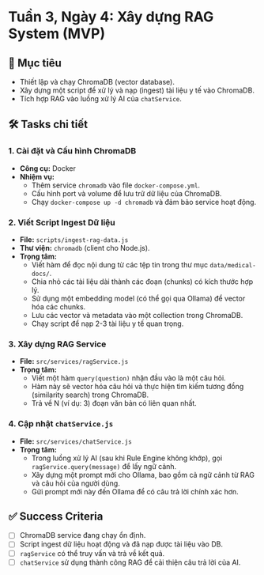 # Tuần 3, Ngày 4: Xây dựng RAG System (MVP)

## 🎯 Mục tiêu

- Thiết lập và chạy ChromaDB (vector database).
- Xây dựng một script để xử lý và nạp (ingest) tài liệu y tế vào ChromaDB.
- Tích hợp RAG vào luồng xử lý AI của `chatService`.

## 🛠️ Tasks chi tiết

### 1. Cài đặt và Cấu hình ChromaDB
- **Công cụ:** Docker
- **Nhiệm vụ:**
    - Thêm service `chromadb` vào file `docker-compose.yml`.
    - Cấu hình port và volume để lưu trữ dữ liệu của ChromaDB.
    - Chạy `docker-compose up -d chromadb` và đảm bảo service hoạt động.

### 2. Viết Script Ingest Dữ liệu
- **File:** `scripts/ingest-rag-data.js`
- **Thư viện:** `chromadb` (client cho Node.js).
- **Trọng tâm:**
    - Viết hàm để đọc nội dung từ các tệp tin trong thư mục `data/medical-docs/`.
    - Chia nhỏ các tài liệu dài thành các đoạn (chunks) có kích thước hợp lý.
    - Sử dụng một embedding model (có thể gọi qua Ollama) để vector hóa các chunks.
    - Lưu các vector và metadata vào một collection trong ChromaDB.
    - Chạy script để nạp 2-3 tài liệu y tế quan trọng.

### 3. Xây dựng RAG Service
- **File:** `src/services/ragService.js`
- **Trọng tâm:**
    - Viết một hàm `query(question)` nhận đầu vào là một câu hỏi.
    - Hàm này sẽ vector hóa câu hỏi và thực hiện tìm kiếm tương đồng (similarity search) trong ChromaDB.
    - Trả về N (ví dụ: 3) đoạn văn bản có liên quan nhất.

### 4. Cập nhật `chatService.js`
- **File:** `src/services/chatService.js`
- **Trọng tâm:**
    - Trong luồng xử lý AI (sau khi Rule Engine không khớp), gọi `ragService.query(message)` để lấy ngữ cảnh.
    - Xây dựng một prompt mới cho Ollama, bao gồm cả ngữ cảnh từ RAG và câu hỏi của người dùng.
    - Gửi prompt mới này đến Ollama để có câu trả lời chính xác hơn.

## ✅ Success Criteria
- [ ] ChromaDB service đang chạy ổn định.
- [ ] Script ingest dữ liệu hoạt động và đã nạp được tài liệu vào DB.
- [ ] `ragService` có thể truy vấn và trả về kết quả.
- [ ] `chatService` sử dụng thành công RAG để cải thiện câu trả lời của AI.